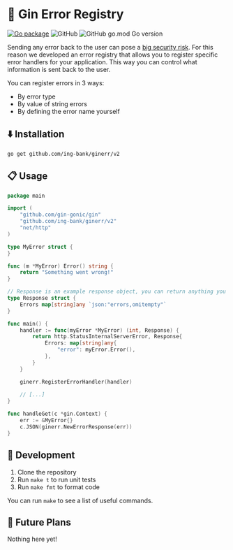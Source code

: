 # 🦁 Gin Error Registry

[![Go package](https://github.com/ing-bank/ginerr/actions/workflows/test.yaml/badge.svg)](https://github.com/ing-bank/ginerr/actions/workflows/test.yaml)
![GitHub](https://img.shields.io/github/license/ing-bank/ginerr)
![GitHub go.mod Go version](https://img.shields.io/github/go-mod/go-version/ing-bank/ginerr)

Sending any error back to the user can pose a [big security risk](https://owasp.org/www-community/Improper_Error_Handling).
For this reason we developed an error registry that allows you to register specific error handlers
for your application. This way you can control what information is sent back to the user.

You can register errors in 3 ways:
- By error type
- By value of string errors
- By defining the error name yourself

## ⬇️ Installation

`go get github.com/ing-bank/ginerr/v2`

## 📋 Usage

```go
package main

import (
	"github.com/gin-gonic/gin"
	"github.com/ing-bank/ginerr/v2"
	"net/http"
)

type MyError struct {
}

func (m *MyError) Error() string {
	return "Something went wrong!"
}

// Response is an example response object, you can return anything you like
type Response struct {
	Errors map[string]any `json:"errors,omitempty"`
}

func main() {
	handler := func(myError *MyError) (int, Response) {
		return http.StatusInternalServerError, Response{
			Errors: map[string]any{
				"error": myError.Error(),
			},
		}
	}

	ginerr.RegisterErrorHandler(handler)
	
	// [...]
}

func handleGet(c *gin.Context) {
	err := &MyError{}
	c.JSON(ginerr.NewErrorResponse(err))
}
```

## 🚀 Development

1. Clone the repository
2. Run `make t` to run unit tests
3. Run `make fmt` to format code

You can run `make` to see a list of useful commands.

## 🔭 Future Plans

Nothing here yet!
